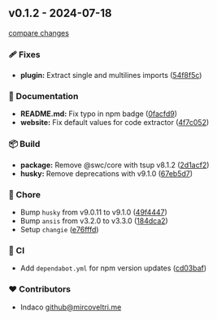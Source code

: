## v0.1.2 - 2024-07-18

[compare changes](https://github.com/indaco/vitepress-templ-preview/compare/v0.1.1...v0.1.2)

### 🩹 Fixes

- **plugin:** Extract single and multilines imports ([54f8f5c](https://github.com/indaco/vitepress-templ-preview/commit/54f8f5c))

### 📖 Documentation

- **README.md:** Fix typo in npm badge ([0facfd9](https://github.com/indaco/vitepress-templ-preview/commit/0facfd9))
- **website:** Fix default values for code extractor ([4f7c052](https://github.com/indaco/vitepress-templ-preview/commit/4f7c052))

### 📦 Build

- **package:** Remove @swc/core with tsup v8.1.2 ([2d1acf2](https://github.com/indaco/vitepress-templ-preview/commit/2d1acf2))
- **husky:** Remove deprecations with v9.1.0 ([67eb5d7](https://github.com/indaco/vitepress-templ-preview/commit/67eb5d7))

### 🏡 Chore

- Bump `husky` from v9.0.11 to v9.1.0 ([49f4447](https://github.com/indaco/vitepress-templ-preview/commit/49f4447))
- Bump `ansis` from v3.2.0 to v3.3.0 ([184dca2](https://github.com/indaco/vitepress-templ-preview/commit/184dca2))
- Setup `changie` ([e76fffd](https://github.com/indaco/vitepress-templ-preview/commit/e76fffd))

### 🤖 CI

- Add `dependabot.yml` for npm version updates ([cd03baf](https://github.com/indaco/vitepress-templ-preview/commit/cd03baf))

### ❤️ Contributors

- Indaco <github@mircoveltri.me>
